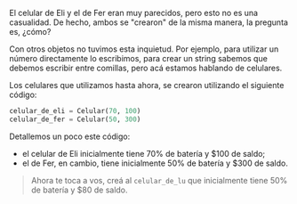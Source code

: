 El celular de Eli y el de Fer eran muy parecidos, pero esto no es una casualidad. De hecho, ambos se "crearon" de la misma manera, la pregunta es, ¿cómo?

Con otros objetos no tuvimos esta inquietud. Por ejemplo, para utilizar un número directamente lo escribimos, para crear un string sabemos que debemos escribir entre comillas, pero acá estamos hablando de celulares. 

Los celulares que utilizamos hasta ahora, se crearon utilizando el siguiente código:

```python
celular_de_eli = Celular(70, 100)
celular_de_fer = Celular(50, 300)
```

Detallemos un poco este código:

* el celular de Eli inicialmente tiene 70% de batería y $100 de saldo;
* el de Fer, en cambio, tiene inicialmente 50% de batería y $300 de saldo.

> Ahora te toca a vos, creá al `celular_de_lu` que inicialmente tiene 50% de batería y $80 de saldo.